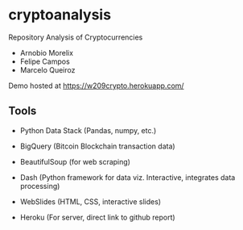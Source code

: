 # cryptoanalysis
Repository Analysis of Cryptocurrencies

- Arnobio Morelix
- Felipe Campos
- Marcelo Queiroz

Demo hosted at https://w209crypto.herokuapp.com/

## Tools
- Python Data Stack (Pandas, numpy, etc.)

- BigQuery (Bitcoin Blockchain transaction data)

- BeautifulSoup (for web scraping)

- Dash (Python framework for data viz. Interactive, integrates data processing)

- WebSlides (HTML, CSS, interactive slides)

- Heroku (For server, direct link to github report)

